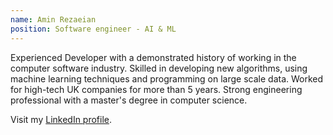 ```yaml
---
name: Amin Rezaeian
position: Software engineer - AI & ML
---
```


Experienced Developer with a demonstrated history of working in the computer software industry. Skilled in developing new algorithms, using machine learning techniques and programming on large scale data. Worked for high-tech UK companies for more than 5 years. Strong engineering professional with a master's degree in computer science.

Visit my [LinkedIn profile](https://www.linkedin.com/in/aminrezaeian/).
